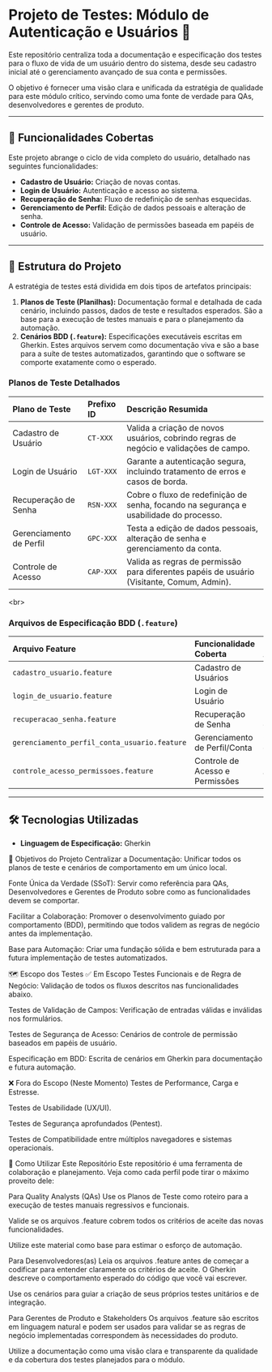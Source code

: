# Projeto de Testes: Módulo de Autenticação e Usuários 🚀

Este repositório centraliza toda a documentação e especificação dos testes para o fluxo de vida de um usuário dentro do sistema, desde seu cadastro inicial até o gerenciamento avançado de sua conta e permissões.

O objetivo é fornecer uma visão clara e unificada da estratégia de qualidade para este módulo crítico, servindo como uma fonte de verdade para QAs, desenvolvedores e gerentes de produto.

-----

## 🎯 Funcionalidades Cobertas

Este projeto abrange o ciclo de vida completo do usuário, detalhado nas seguintes funcionalidades:

  * **Cadastro de Usuário:** Criação de novas contas.
  * **Login de Usuário:** Autenticação e acesso ao sistema.
  * **Recuperação de Senha:** Fluxo de redefinição de senhas esquecidas.
  * **Gerenciamento de Perfil:** Edição de dados pessoais e alteração de senha.
  * **Controle de Acesso:** Validação de permissões baseada em papéis de usuário.

-----

## 📂 Estrutura do Projeto

A estratégia de testes está dividida em dois tipos de artefatos principais:

1.  **Planos de Teste (Planilhas):** Documentação formal e detalhada de cada cenário, incluindo passos, dados de teste e resultados esperados. São a base para a execução de testes manuais e para o planejamento da automação.
2.  **Cenários BDD (`.feature`):** Especificações executáveis escritas em Gherkin. Estes arquivos servem como documentação viva e são a base para a suíte de testes automatizados, garantindo que o software se comporte exatamente como o esperado.

### Planos de Teste Detalhados

| Plano de Teste | Prefixo ID | Descrição Resumida |
| :--- | :--- | :--- |
| Cadastro de Usuário | `CT-XXX` | Valida a criação de novos usuários, cobrindo regras de negócio e validações de campo. |
| Login de Usuário | `LGT-XXX` | Garante a autenticação segura, incluindo tratamento de erros e casos de borda. |
| Recuperação de Senha | `RSN-XXX` | Cobre o fluxo de redefinição de senha, focando na segurança e usabilidade do processo. |
| Gerenciamento de Perfil | `GPC-XXX` | Testa a edição de dados pessoais, alteração de senha e gerenciamento da conta. |
| Controle de Acesso | `CAP-XXX` | Valida as regras de permissão para diferentes papéis de usuário (Visitante, Comum, Admin). |

\<br\>

### Arquivos de Especificação BDD (`.feature`)

| Arquivo Feature | Funcionalidade Coberta | Plano de Teste Associado |
| :--- | :--- | :--- |
| `cadastro_usuario.feature` | Cadastro de Usuários | Cadastro de Usuário |
| `login_de_usuario.feature` | Login de Usuário | Login de Usuário |
| `recuperacao_senha.feature` | Recuperação de Senha | Recuperação de Senha |
| `gerenciamento_perfil_conta_usuario.feature`| Gerenciamento de Perfil/Conta | Gerenciamento de Perfil/Conta |
| `controle_acesso_permissoes.feature` | Controle de Acesso e Permissões | Controle de Acesso e Permissões |

-----

## 🛠️ Tecnologias Utilizadas
  * **Linguagem de Especificação:** Gherkin

🎯 Objetivos do Projeto
Centralizar a Documentação: Unificar todos os planos de teste e cenários de comportamento em um único local.

Fonte Única da Verdade (SSoT): Servir como referência para QAs, Desenvolvedores e Gerentes de Produto sobre como as funcionalidades devem se comportar.

Facilitar a Colaboração: Promover o desenvolvimento guiado por comportamento (BDD), permitindo que todos validem as regras de negócio antes da implementação.

Base para Automação: Criar uma fundação sólida e bem estruturada para a futura implementação de testes automatizados.

🗺️ Escopo dos Testes
✅ Em Escopo
Testes Funcionais e de Regra de Negócio: Validação de todos os fluxos descritos nas funcionalidades abaixo.

Testes de Validação de Campos: Verificação de entradas válidas e inválidas nos formulários.

Testes de Segurança de Acesso: Cenários de controle de permissão baseados em papéis de usuário.

Especificação em BDD: Escrita de cenários em Gherkin para documentação e futura automação.

❌ Fora do Escopo (Neste Momento)
Testes de Performance, Carga e Estresse.

Testes de Usabilidade (UX/UI).

Testes de Segurança aprofundados (Pentest).

Testes de Compatibilidade entre múltiplos navegadores e sistemas operacionais.

🧭 Como Utilizar Este Repositório
Este repositório é uma ferramenta de colaboração e planejamento. Veja como cada perfil pode tirar o máximo proveito dele:

Para Quality Analysts (QAs)
Use os Planos de Teste como roteiro para a execução de testes manuais regressivos e funcionais.

Valide se os arquivos .feature cobrem todos os critérios de aceite das novas funcionalidades.

Utilize este material como base para estimar o esforço de automação.

Para Desenvolvedores(as)
Leia os arquivos .feature antes de começar a codificar para entender claramente os critérios de aceite. O Gherkin descreve o comportamento esperado do código que você vai escrever.

Use os cenários para guiar a criação de seus próprios testes unitários e de integração.

Para Gerentes de Produto e Stakeholders
Os arquivos .feature são escritos em linguagem natural e podem ser usados para validar se as regras de negócio implementadas correspondem às necessidades do produto.

Utilize a documentação como uma visão clara e transparente da qualidade e da cobertura dos testes planejados para o módulo.